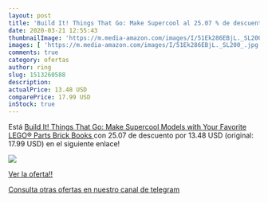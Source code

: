 ```yaml
---
layout: post
title: 'Build It! Things That Go: Make Supercool al 25.07 % de descuento'
date: 2020-03-21 12:55:43
thumbnailImage: 'https://m.media-amazon.com/images/I/51Ek286EBjL._SL200_.jpg'
images: [ 'https://m.media-amazon.com/images/I/51Ek286EBjL._SL200_.jpg' ]
comments: true
category: ofertas
author: ring
slug: 1513260588
description:
actualPrice: 13.48 USD
comparePrice: 17.99 USD
inStock: true
---
```


Está [Build It! Things That Go: Make Supercool Models with Your Favorite LEGO® Parts  Brick Books ](https://www.amazon.com/dp/1513260588/?tag=redken08-20) con 25.07 de descuento por 13.48 USD (original: 17.99 USD) en el siguiente enlace!

[![](https://m.media-amazon.com/images/I/51Ek286EBjL._SL200_.jpg)](https://www.amazon.com/dp/1513260588/?tag=redken08-20)

[Ver la oferta!!](https://www.amazon.com/dp/1513260588/?tag=redken08-20)

[Consulta otras ofertas en nuestro canal de telegram](https://t.me/s/ofertas25)
